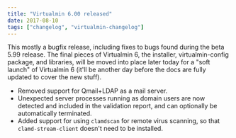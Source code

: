 ```yaml
---
title: "Virtualmin 6.00 released"
date: 2017-08-10
tags: ["changelog", "virtualmin-changelog"]
---
```


This mostly a bugfix release, including fixes to bugs found during the beta 5.99 release. The final pieces of Virtualmin 6, the installer, virtualmin-config package, and libraries, will be moved into place later today for a "soft launch" of Virtualmin 6 (it'll be another day before the docs are fully updated to cover the new stuff).

- Removed support for Qmail+LDAP as a mail server.
- Unexpected server processes running as domain users are now detected and included in the validation report, and can optionally be automatically terminated.
- Added support for using `clamdscan` for remote virus scanning, so that `clamd-stream-client` doesn't need to be installed.
